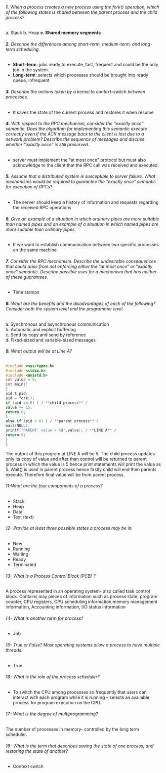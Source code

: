 ###### **1.** When a process creates a new process using the fork() operation, which of the following states is shared between the parent process and the child process?
a. Stack
b. Heap
**c. Shared memory segments**

###### **2.** Describe the differences among short-term, medium-term, and long-term scheduling.
- **Short-term**: jobs ready to execute, fast, frequent and could be the only job in the system. 
- **Long-term**: selects which processes should be brought into ready queue, Infrequent

###### **3.** Describe the actions taken by a kernel to context-switch between processes.
- It saves the state of the current process and restores it when resume

###### **4.** With respect to the RPC mechanism, consider the “exactly once” semantic. Does the algorithm for implementing this semantic execute correctly even if the ACK message back to the client is lost due to a network problem? Describe the sequence of messages and discuss whether “exactly once” is still preserved.
- server must implement the "at most once" protocol but must also acknowledge to the client that the RPC call was received and executed.

###### **5.** Assume that a distributed system is susceptible to server failure. What mechanisms would be required to guarantee the “exactly once” semantic for execution of RPCs?
- The server should keep a history of information and requests regarding the received RPC operations

###### **6.** Give an example of a situation in which ordinary pipes are more suitable than named pipes and an example of a situation in which named pipes are more suitable than ordinary pipes.  
- If we want to establish communication between two specific processes on the same machine

###### **7.** Consider the RPC mechanism. Describe the undesirable consequences that could arise from not enforcing either the “at most once” or “exactly once” semantic. Describe possible uses for a mechanism that has neither of these guarantees.
- Time stamps


###### **8.** What are the benefits and the disadvantages of each of the following? Consider both the system level and the programmer level.  
a. Synchronous and asynchronous communication  
b. Automatic and explicit buffering  
c. Send by copy and send by reference  
d. Fixed-sized and variable-sized messages

###### **9.** What output will be at Line A?

```C
#include <sys/types.h>  
#include <stdio.h>  
#include <unistd.h>  
int value = 5;  
int main()  
{  
pid t pid;  
pid = fork();  
if (pid == 0) { / **child process** /  
value += 15;  
return 0;  
}  
else if (pid > 0) { / **parent process** /  
wait(NULL);  
printf("PARENT: value = %d",value); / **LINE A** /  
return 0;  
}  
}
```

The output of this program at LINE A will be 5. The child process updates only its copy of value and after than control will be returned to parent process in which the value is 5 hence print statements will print the value as 5. Wait() is used in parent process hence firstly child will end then parents execute. Therefore final value will be from parent process.



###### 11-What are the four components of a process?
- Stack
- Heap
- Data
- Text (text)

###### 12- Provide at least three possible states a process may be in.
- New
- Running
- Waiting
- Ready
- Terminated

###### 13- What is a Process Control Block (PCB) ?
A process represented in an operating system- also called task control block. Contains may pieces of information such as process state, program counter, CPU registers, CPU scheduling information,memory management information, Accounting information, I/O status information

###### 14- What is another term for process?
- Job

###### 15- True or False? Most operating systems allow a process to have multiple threads.
- True

###### 16- What is the role of the process scheduler?
- To switch the CPU among processes so frequently that users can interact with each program while it is running – selects an available process for program execution on the CPU.
###### 17- What is the degree of multiprogramming?
The number of processes in memory- controlled by the long term scheduler.
###### 18- What is the term that describes saving the state of one process, and restoring the state of another?
- Context switch

